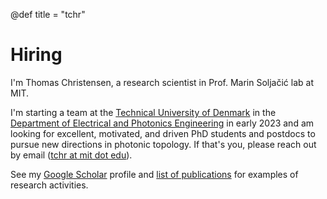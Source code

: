 @def title = "tchr"

# Hiring

I'm Thomas Christensen, a research scientist in Prof. Marin Soljačić lab at MIT.

I'm starting a team at the [Technical University of Denmark](https://www.dtu.dk/english) in the [Department of Electrical and Photonics Engineering](https://electro.dtu.dk/) in early 2023 and am looking for excellent, motivated, and driven PhD students and postdocs to pursue new directions in photonic topology. If that's you, please reach out by email ([tchr at mit dot edu](tchr@mit.edu)).

See my [Google Scholar](https://scholar.google.com/citations?user=4e0JL34AAAAJ&hl) profile and [list of publications](publications/index) for examples of research activities.